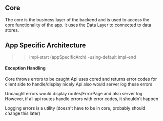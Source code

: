 ## Core 

The core is the business layer of the backend and is used to access the core
functionality of the app.  It uses the Data Layer to connected to data stores.

## App Specific Architecture

>> impl-start (appSpecificArch) -using-default
>> impl-end

#### Exception Handling

Core throws errors to be caught
Api uses cored and returns error codes for client side to handle/display nicely
Api also would server log these errors

Uncaught errors would display routes/ErrorPage and also server log
However, if all api routes handle errors with error codes, it shouldn't happen

Logging errors is a utility (doesn't have to be in core, probably should change this later) 


